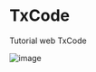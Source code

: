 # TxCode
Tutorial web TxCode

![image](https://github.com/Fajardo-dev/TxCode/assets/62899394/b94b02e7-7671-48b8-9d01-c90f31bae9ac)
